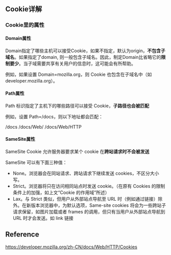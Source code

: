 ## Cookie详解

### Cookie里的属性 

#### Domain属性
Domain指定了哪些主机可以接受Cookie，如果不指定，默认为origin，**不包含子域名**。如果指定了domain, 则一般包含子域名。因此，制定Domain比省略它的**限制要少**。当子域需要共享有关用户的信息时，这可能会有所帮助。

例如，如果设置 Domain=mozilla.org，则 Cookie 也包含在子域名中（如developer.mozilla.org）。

#### Path属性
Path 标识指定了主机下的哪些路径可以接受 Cookie，**子路径也会被匹配**

例如，设置 Path=/docs，则以下地址都会匹配：

/docs
/docs/Web/
/docs/Web/HTTP

#### SameSite属性
SameSite Cookie 允许服务器要求某个 cookie 在**跨站请求时不会被发送**

SameSite 可以有下面三种值：
- None。浏览器会在同站请求、跨站请求下继续发送 cookies，不区分大小写。
- Strict。浏览器将只在访问相同站点时发送 cookie。（在原有 Cookies 的限制条件上的加强，如上文“Cookie 的作用域”所述）
- Lax。与 Strict 类似，但用户从外部站点导航至 URL 时（例如通过链接）除外。在新版本浏览器中，为默认选项，Same-site cookies 将会为一些跨站子请求保留，如图片加载或者 frames 的调用，但只有当用户从外部站点导航到 URL 时才会发送。如 link 链接


## Reference 
https://developer.mozilla.org/zh-CN/docs/Web/HTTP/Cookies